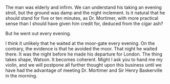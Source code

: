 The man was elderly and infirm. We can understand his taking an
evening stroll, but the ground was damp and the night inclement. Is it
natural that he should stand for five or ten minutes, as Dr. Mortimer,
with more practical sense than I should have given him credit for,
deduced from the cigar ash?

But he went out every evening.

I think it unlikely that he waited at the moor-gate every evening. On
the contrary, the evidence is that he avoided the moor. That night he
waited there. It was the night before he made his departure for London.
The thing takes shape, Watson. It becomes coherent. Might I ask you to
hand me my violin, and we will postpone all further thought upon this
business until we have had the advantage of meeting Dr. Mortimer and Sir
Henry Baskerville in the morning.

